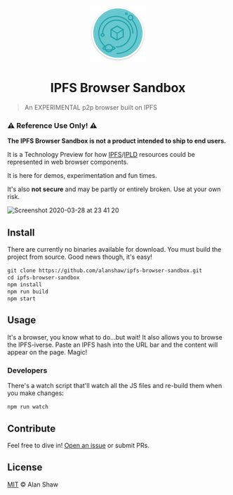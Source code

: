<p align="center"><img src="assets/logo-1024w.png" width="128" /></p>
<h1 align="center">IPFS Browser Sandbox</h1>

> An EXPERIMENTAL p2p browser built on IPFS

### ⚠️ Reference Use Only! ⚠️

**The IPFS Browser Sandbox is not a product intended to ship to end users.**  

It is a Technology Preview for how [IPFS](https://ipfs.io)/[IPLD](https://ipld.io/) resources could be represented in web browser components.

It is here for demos, experimentation and fun times.

It's also **not secure** and may be partly or entirely broken. Use at your own risk.

<img alt="Screenshot 2020-03-28 at 23 41 20" src="https://user-images.githubusercontent.com/152863/77836411-d947c000-714d-11ea-84cd-722734c2ac25.png">

## Install

There are currently no binaries available for download. You must build the project from source. Good news though, it's easy!

```console
git clone https://github.com/alanshaw/ipfs-browser-sandbox.git
cd ipfs-browser-sandbox
npm install
npm run build
npm start
```

## Usage

It's a browser, you know what to do...but wait! It also allows you to browse the IPFS-iverse. Paste an IPFS hash into the URL bar and the content will appear on the page. Magic!

### Developers

There's a watch script that'll watch all the JS files and re-build them when you make changes:

```console
npm run watch
```

## Contribute

Feel free to dive in! [Open an issue](https://github.com/alanshaw/ipfs-browser-sandbox/issues/new) or submit PRs.

## License

[MIT](LICENSE) © Alan Shaw

